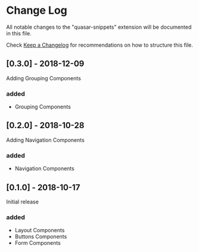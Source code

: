 # Change Log
All notable changes to the "quasar-snippets" extension will be documented in this file.

Check [Keep a Changelog](http://keepachangelog.com/) for recommendations on how to structure this file.

## [0.3.0] - 2018-12-09

Adding Grouping Components

### added

- Grouping Components

## [0.2.0] - 2018-10-28

Adding Navigation Components

### added

- Navigation Components

## [0.1.0] - 2018-10-17

Initial release

### added

- Layout Components
- Buttons Components
- Form Components